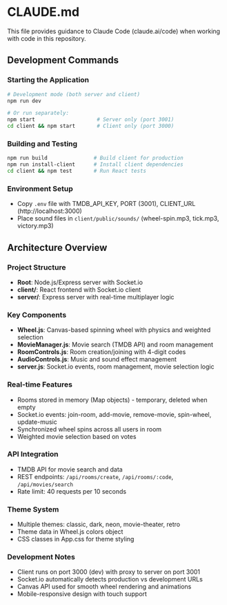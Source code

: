# CLAUDE.md

This file provides guidance to Claude Code (claude.ai/code) when working with code in this repository.

## Development Commands

### Starting the Application
```bash
# Development mode (both server and client)
npm run dev

# Or run separately:
npm start                    # Server only (port 3001)
cd client && npm start       # Client only (port 3000)
```

### Building and Testing
```bash
npm run build               # Build client for production
npm run install-client      # Install client dependencies
cd client && npm test       # Run React tests
```

### Environment Setup
- Copy `.env` file with TMDB_API_KEY, PORT (3001), CLIENT_URL (http://localhost:3000)
- Place sound files in `client/public/sounds/` (wheel-spin.mp3, tick.mp3, victory.mp3)

## Architecture Overview

### Project Structure
- **Root**: Node.js/Express server with Socket.io
- **client/**: React frontend with Socket.io client
- **server/**: Express server with real-time multiplayer logic

### Key Components
- **Wheel.js**: Canvas-based spinning wheel with physics and weighted selection
- **MovieManager.js**: Movie search (TMDB API) and room management
- **RoomControls.js**: Room creation/joining with 4-digit codes
- **AudioControls.js**: Music and sound effect management
- **server.js**: Socket.io events, room management, movie selection logic

### Real-time Features
- Rooms stored in memory (Map objects) - temporary, deleted when empty
- Socket.io events: join-room, add-movie, remove-movie, spin-wheel, update-music
- Synchronized wheel spins across all users in room
- Weighted movie selection based on votes

### API Integration
- TMDB API for movie search and data
- REST endpoints: `/api/rooms/create`, `/api/rooms/:code`, `/api/movies/search`
- Rate limit: 40 requests per 10 seconds

### Theme System
- Multiple themes: classic, dark, neon, movie-theater, retro
- Theme data in Wheel.js colors object
- CSS classes in App.css for theme styling

### Development Notes
- Client runs on port 3000 (dev) with proxy to server on port 3001
- Socket.io automatically detects production vs development URLs
- Canvas API used for smooth wheel rendering and animations
- Mobile-responsive design with touch support